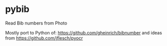 # pybib
Read Bib numbers from Photo

Mostly port to Python of: https://github.com/gheinrich/bibnumber and ideas from https://github.com/jflesch/pyocr
